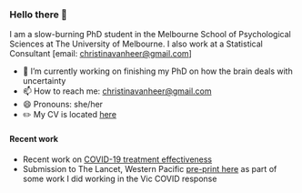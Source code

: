 ### Hello there 👋
I am a slow-burning PhD student in the Melbourne School of Psychological Sciences at The University of Melbourne. 
I also work at a Statistical Consultant [email: christinavanheer@gmail.com]

- 🧠 I’m currently working on finishing my PhD on how the brain deals with uncertainty 
- 📫 How to reach me: christinavanheer@gmail.com 
- 😄 Pronouns: she/her
- ✏️ My CV is located [here](https://github.com/cvanheer/CV)


#### Recent work 
- Recent work on [COVID-19 treatment effectiveness](https://theconversation.com/paxlovid-is-australias-first-line-covid-antiviral-but-lagevrio-also-prevents-severe-disease-in-over-70s-195349) 
- Submission to The Lancet, Western Pacific [pre-print here](https://papers.ssrn.com/sol3/papers.cfm?abstract_id=4495142) as part of some work I did working in the Vic COVID response


